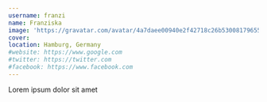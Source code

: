 ```yaml
---
username: franzi
name: Franziska
image: 'https://gravatar.com/avatar/4a7daee00940e2f42718c26b53008179655ee0be97a9483bf0a0eee53fcba43b?s=512'
cover:
location: Hamburg, Germany
#website: https://www.google.com
#twitter: https://twitter.com
#facebook: https://www.facebook.com
---
```

Lorem ipsum dolor sit amet

